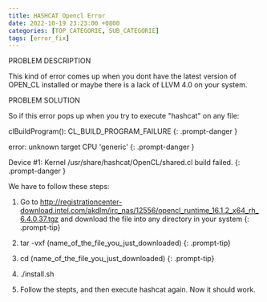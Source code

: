 ```yaml
---
title: HASHCAT Opencl Error
date: 2022-10-19 23:23:00 +0800 
categories: [TOP_CATEGORIE, SUB_CATEGORIE]
tags: [error_fix]     
---
```


PROBLEM DESCRIPTION

This kind of error comes up when you dont have the latest version of OPEN_CL installed or maybe there is a lack of LLVM 4.0 on your system.

PROBLEM SOLUTION

So if this error pops up when you try to execute "hashcat" on any file:

clBuildProgram(): CL_BUILD_PROGRAM_FAILURE {: .prompt-danger }

error: unknown target CPU 'generic' {: .prompt-danger }

Device #1: Kernel /usr/share/hashcat/OpenCL/shared.cl build failed. {: .prompt-danger }

We have to follow these steps:

1. Go to http://registrationcenter-download.intel.com/akdlm/irc_nas/12556/opencl_runtime_16.1.2_x64_rh_6.4.0.37.tgz and download the file into any directory in your system {: .prompt-tip}

2. tar -vxf (name_of_the_file_you_just_downloaded) {: .prompt-tip} 

3. cd (name_of_the_file_you_just_downloaded) {: .prompt-tip}   

4. ./install.sh

5. Follow the stepts, and then execute hashcat again. Now it should work.
